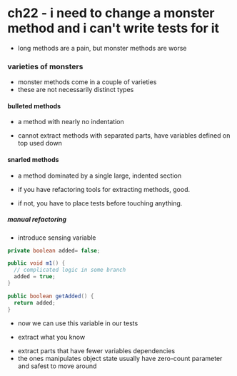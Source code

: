 # ch22 - i need to change a monster method and i can't write tests for it

- long methods are a pain, but monster methods are worse

### varieties of monsters

- monster methods come in a couple of varieties
- these are not necessarily distinct types

#### bulleted methods

- a method with nearly no indentation

- cannot extract methods with separated parts, have variables defined on top used down

#### snarled methods

- a method dominated by a single large, indented section


- if you have refactoring tools for extracting methods, good.
- if not, you have to place tests before touching anything.


##### manual refactoring

* introduce sensing variable

```java
private boolean added= false;

public void m1() {
  // complicated logic in some branch
  added = true;
}

public boolean getAdded() {
  return added;
}
```

- now we can use this variable in our tests

* extract what you know

- extract parts that have fewer variables dependencies
- the ones manipulates object state usually have zero-count parameter and safest to move around
